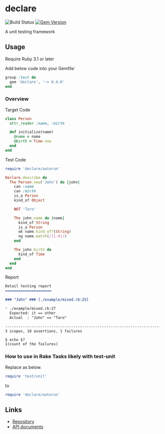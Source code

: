 # declare

![Build Status](https://github.com/kachick/declare/actions/workflows/test_behaviors.yml/badge.svg?branch=main)
[![Gem Version](https://badge.fury.io/rb/declare.svg)](http://badge.fury.io/rb/declare)

A unit testing framework

## Usage

Require Ruby 3.1 or later

Add below code into your Gemfile`

```ruby
group :test do
  gem 'declare', '~> 0.4.0'
end
```

### Overview

Target Code

```ruby
class Person
  attr_reader :name, :birth

  def initialize(name)
    @name = name
    @birth = Time.now
  end
end
```

Test Code

```ruby
require 'declare/autorun'

Declare.describe do
  The Person.new('John') do |john|
    can :name
    can :birth
    is_a Person
    kind_of Object

    NOT 'Taro'

    The john.name do |name|
      kind_of String
      is_a Person
      ok name.kind_of?(String)
      ng name.match(/[1-9]/)
    end

    The john.birth do
      kind_of Time
    end
  end
end
```

Report

```markdown
Detail testing report
=====================

### "John" ### [./example/mixed.rb:25]

* ./example/mixed.rb:27
  Expected: it == other
  Actual  : "John" == "Taro"

------------------------------------------------------------------------------
3 scopes, 10 assertions, 1 failures
```

```console
$ echo $?
1(count of the failures)
```

### How to use in Rake Tasks likely with test-unit

Replace as below.

```ruby
require 'test/unit'
```

to

```ruby
require 'declare/autorun'
```

## Links

* [Repository](https://github.com/kachick/declare)
* [API documents](https://kachick.github.io/declare)
